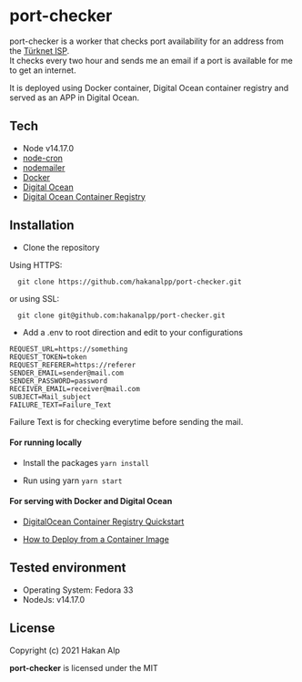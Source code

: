 # port-checker

port-checker is a worker that checks port availability for an address from the [Türknet ISP](https://turk.net/).\
It checks every two hour and sends me an email if a port is available for me to get an internet.

It is deployed using Docker container, Digital Ocean container registry and served as an APP in Digital Ocean.

## Tech
- Node v14.17.0
- [node-cron](https://github.com/kelektiv/node-cron#readme)
- [nodemailer](https://github.com/nodemailer/nodemailer)
- [Docker](https://www.docker.com/)
- [Digital Ocean](https://www.digitalocean.com/)
- [Digital Ocean Container Registry](https://www.digitalocean.com/products/container-registry/)

## Installation
- Clone the repository

Using HTTPS:
```
  git clone https://github.com/hakanalpp/port-checker.git
```
or using SSL:
```
  git clone git@github.com:hakanalpp/port-checker.git
```


- Add a .env to root direction and edit to your configurations 

```
REQUEST_URL=https://something
REQUEST_TOKEN=token
REQUEST_REFERER=https://referer
SENDER_EMAIL=sender@mail.com
SENDER_PASSWORD=password
RECEIVER_EMAIL=receiver@mail.com
SUBJECT=Mail_subject
FAILURE_TEXT=Failure_Text
```
Failure Text is for checking everytime before sending the mail.


#### For running locally
- Install the packages
```yarn install```

- Run using yarn
```yarn start```


#### For serving with Docker and Digital Ocean

- [DigitalOcean Container Registry Quickstart](https://docs.digitalocean.com/products/container-registry/quickstart/#push-to-your-registry)

- [How to Deploy from a Container Image](https://docs.digitalocean.com/products/app-platform/how-to/deploy-from-registry/)


## Tested environment

- Operating System: Fedora 33
- NodeJs: v14.17.0


## License

Copyright (c) 2021 Hakan Alp

**port-checker** is licensed under the MIT



